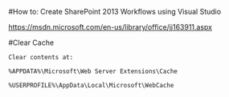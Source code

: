 ﻿#How to: Create SharePoint 2013 Workflows using Visual Studio

https://msdn.microsoft.com/en-us/library/office/jj163911.aspx


#Clear Cache

	Clear contents at: 

	%APPDATA%\Microsoft\Web Server Extensions\Cache

	%USERPROFILE%\AppData\Local\Microsoft\WebCache









